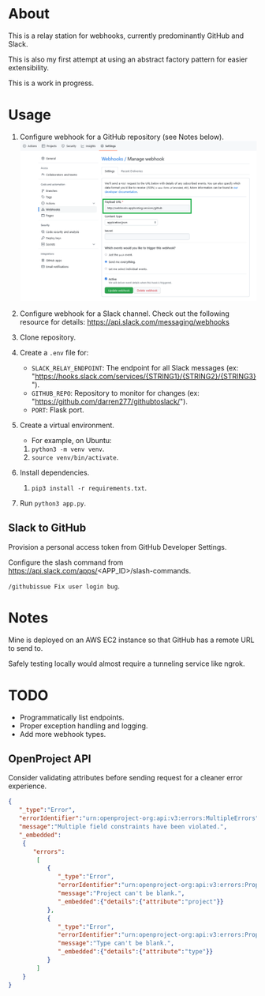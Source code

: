# About

This is a relay station for webhooks, currently predominantly GitHub and Slack.

This is also my first attempt at using an abstract factory pattern for easier extensibility.

This is a work in progress.


# Usage

1. Configure webhook for a GitHub repository (see Notes below).
![](RepoWebhooks.png)

2. Configure webhook for a Slack channel.
Check out the following resource for details:
https://api.slack.com/messaging/webhooks

3. Clone repository.

4. Create a `.env` file for:
   - `SLACK_RELAY_ENDPOINT`: The endpoint for all Slack messages (ex: "https://hooks.slack.com/services/{STRING1}/{STRING2}/{STRING3}").
   - `GITHUB_REPO`: Repository to monitor for changes (ex: "https://github.com/darren277/githubtoslack/").
   - `PORT`: Flask port.

5. Create a virtual environment.
   - For example, on Ubuntu:
   1. `python3 -m venv venv`.
   2. `source venv/bin/activate`.

6. Install dependencies.
   1. `pip3 install -r requirements.txt`.

7. Run `python3 app.py`.

## Slack to GitHub

Provision a personal access token from GitHub Developer Settings.

Configure the slash command from https://api.slack.com/apps/<APP_ID>/slash-commands.

`/githubissue Fix user login bug`.

# Notes

Mine is deployed on an AWS EC2 instance so that GitHub has a remote URL to send to.

Safely testing locally would almost require a tunneling service like ngrok.


# TODO

- Programmatically list endpoints.
- Proper exception handling and logging.
- Add more webhook types.


## OpenProject API

Consider validating attributes before sending request for a cleaner error experience.

```json
{
   "_type":"Error",
   "errorIdentifier":"urn:openproject-org:api:v3:errors:MultipleErrors",
   "message":"Multiple field constraints have been violated.",
   "_embedded":
    {
       "errors":
        [
           {
              "_type":"Error",
              "errorIdentifier":"urn:openproject-org:api:v3:errors:PropertyConstraintViolation",
              "message":"Project can't be blank.",
              "_embedded":{"details":{"attribute":"project"}}
           },
           {
              "_type":"Error",
              "errorIdentifier":"urn:openproject-org:api:v3:errors:PropertyConstraintViolation",
              "message":"Type can't be blank.",
              "_embedded":{"details":{"attribute":"type"}}
           }
        ]
    }
}
```

